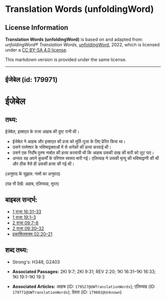 # Translation Words (unfoldingWord)

## License Information

**Translation Words (unfoldingWord)** is based on and adapted from: _unfoldingWord® Translation Words_, [unfoldingWord](https://unfoldingword.org/utw), 2022, which is licensed under a [CC BY-SA 4.0 license](https://creativecommons.org/licenses/by-sa/4.0/legalcode.en).

This markdown version is provided under the same license.



--------------------------------

## ईजेबेल (id: 179971)

ईजेबेल
======

तथ्य:
-----

ईजेबेल, इस्राएल के राजा आहाब की दुष्ट रानी थी।

* ईजेबेल ने आहाब और इस्राएल की प्रजा को मूर्ति\-पूजा के लिए प्रेरित किया था।
* उसने परमेश्वर के भविष्यद्वक्ताओं में से अनेकों की हत्या करवाई थी।
* उसने एक निर्दोष पुरुष नाबोत की हत्या करवायी थी कि आहाब उसकी दाख की बारी को लूट पाए।
* अन्ततः वह अपने कुकर्मों के परिणाम स्वरूप मारी गई। एलिय्याह ने उसकी मृत्यु की भविष्यद्वाणी की थी और ठीक वैसे ही उसकी हत्या की गई थी।

(अनुवाद के सुझाव: नामों का अनुवाद)

(यह भी देखें: अहाब, एलिय्याह, मूरत)

बाइबल सन्दर्भ:
--------------

* [1 राजा 16:31–33](https://ref.ly/1Kgs0:0)
* [1 राजा 19:1–3](https://ref.ly/1Kgs0:0)
* [2 राजा 09:7–8](https://ref.ly/2Kgs0:0)
* [2 राजा 09:30–32](https://ref.ly/2Kgs0:0)
* [प्रकाशितवाक्य 02:20–21](https://ref.ly/Rev2:20-Rev2:21)

शब्द तथ्य:
----------

* Strong's: H348, G2403

* **Associated Passages:** 2KI 9:7; 2KI 9:31; REV 2:20; 1KI 16:31–1KI 16:33; 1KI 19:1–1KI 19:3
* **Associated Articles:** आहाब (ID: `179527@UWTranslationWords`); एलिय्याह (ID: `179771@UWTranslationWords`); देवता (ID: `179801@Unknown`)

